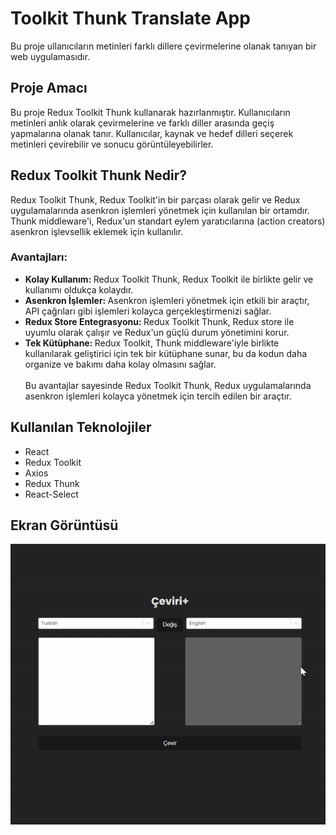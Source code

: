 <h1>Toolkit Thunk Translate App </h1>

Bu proje ullanıcıların metinleri farklı dillere çevirmelerine olanak tanıyan bir web uygulamasıdır.

<h2> Proje Amacı </h2>

Bu proje Redux Toolkit Thunk kullanarak hazırlanmıştır. Kullanıcıların metinleri anlık olarak çevirmelerine ve farklı diller arasında geçiş yapmalarına olanak tanır. Kullanıcılar, kaynak ve hedef dilleri seçerek metinleri çevirebilir ve sonucu görüntüleyebilirler.

<h2>Redux Toolkit Thunk Nedir?</h2>

Redux Toolkit Thunk, Redux Toolkit'in bir parçası olarak gelir ve Redux uygulamalarında asenkron işlemleri yönetmek için kullanılan bir ortamdır. Thunk middleware'i, Redux'un standart eylem yaratıcılarına (action creators) asenkron işlevsellik eklemek için kullanılır.

<h3> Avantajları:</h3>
<ul>
<li><b>Kolay Kullanım: </b>Redux Toolkit Thunk, Redux Toolkit ile birlikte gelir ve kullanımı oldukça kolaydır.</li>
<li><b>Asenkron İşlemler: </b> Asenkron işlemleri yönetmek için etkili bir araçtır, API çağrıları gibi işlemleri kolayca gerçekleştirmenizi sağlar.</li>
<li><b>Redux Store Entegrasyonu: </b>Redux Toolkit Thunk, Redux store ile uyumlu olarak çalışır ve Redux'un güçlü durum yönetimini korur.</li>
<li><b>Tek Kütüphane: </b> Redux Toolkit, Thunk middleware'iyle birlikte kullanılarak geliştirici için tek bir kütüphane sunar, bu da kodun daha organize ve bakımı daha kolay olmasını sağlar.</li>
<br/>
Bu avantajlar sayesinde Redux Toolkit Thunk, Redux uygulamalarında asenkron işlemleri kolayca yönetmek için tercih edilen bir araçtır.
</ul>

<h2> Kullanılan Teknolojiler  </h2>

<ul>
<li>React</li>
<li>Redux Toolkit</li>
<li>Axios </li>
<li>Redux Thunk</li>
<li>React-Select</li>
</ul>

<h2>Ekran Görüntüsü</h2>

![](./public/translateApp.gif)
